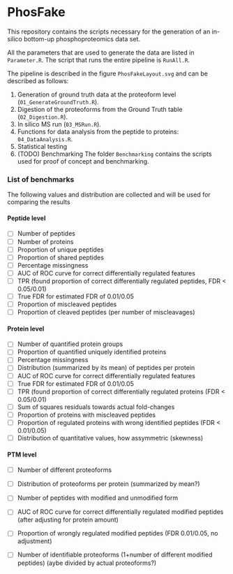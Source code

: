 # PhosFake

This repository contains the scripts necessary for the generation of an in-silico bottom-up phosphoproteomics data set. 

All the parameters that are used to generate the data are listed in `Parameter.R`. The script that runs the entire pipeline is `RunAll.R`.

The pipeline is described in the figure `PhosFakeLayout.svg` and can be described as follows:

1) Generation of ground truth data at the proteoform level (`01_GenerateGroundTruth.R`).
2) Digestion of the proteoforms from the Ground Truth table (`02_Digestion.R`).
3) In silico MS run (`03_MSRun.R`).
4) Functions for data analysis from the peptide to proteins: `04_DataAnalysis.R`.
5) Statistical testing
6) (TODO) Benchmarking
The folder `Benchmarking` contains the scripts used for proof of concept and benchmarking. 

### List of benchmarks

The following values and distribution are collected and will be used for comparing the results

#### Peptide level
- [ ] Number of peptides 
- [ ] Number of proteins
- [ ] Proportion of unique peptides
- [ ] Proportion of shared peptides
- [ ] Percentage missingness
- [ ] AUC of ROC curve for correct differentially regulated features
- [ ] TPR (found proportion of correct differentially regulated peptides, FDR < 0.05/0.01)
- [ ] True FDR for estimated FDR of 0.01/0.05
- [ ] Proportion of miscleaved peptides
- [ ] Proportion of cleaved peptides (per number of miscleavages)

#### Protein level
- [ ] Number of quantified protein groups
- [ ] Proportion of quantified uniquely identified proteins
- [ ] Percentage missingness
- [ ] Distribution (summarized by its mean) of peptides per protein
- [ ] AUC of ROC curve for correct differentially regulated features
- [ ] True FDR for estimated FDR of 0.01/0.05
- [ ] TPR (found proportion of correct differentially regulated proteins (FDR < 0.05/0.01)
- [ ] Sum of squares residuals towards actual fold-changes
- [ ] Proportion of proteins with miscleaved peptides
- [ ] Proportion of regulated proteins with wrong identified peptides (FDR < 0.01/0.05)
- [ ] Distribution of quantitative values, how assymmetric (skewness) 

#### PTM level

 - [ ] Number of different proteoforms
 - [ ] Distribution of proteoforms per protein (summarized by mean?)
 - [ ] Number of peptides with modified and unmodified form
 - [ ] AUC of ROC curve for correct differentially regulated modified peptides (after adjusting for protein amount)
 - [ ] Proportion of wrongly regulated modified peptides (FDR 0.01/0.05, no adjustment)
 - [ ] Number of identifiable proteoforms (1+number of different modified peptides) (aybe divided by actual proteoforms?)
 


